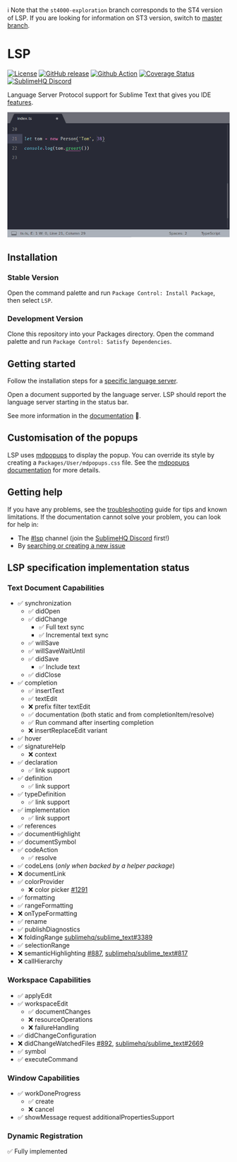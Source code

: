 :information_source: Note that the `st4000-exploration` branch corresponds to the ST4 version of LSP. If you are looking for information on ST3 version, switch to [master branch](https://github.com/sublimelsp/LSP/tree/master).

# LSP

[![License](https://img.shields.io/github/license/sublimelsp/LSP)](https://github.com/sublimelsp/LSP/blob/master/LICENSE)
[![GitHub release](https://img.shields.io/github/release/sublimelsp/LSP.svg)](https://github.com/sublimelsp/LSP/releases)
[![Github Action](https://github.com/sublimelsp/LSP/workflows/main/badge.svg?branch=master)](https://github.com/sublimelsp/LSP/actions)
[![Coverage Status](https://codecov.io/github/sublimelsp/LSP/branch/master/graph/badge.svg)](https://codecov.io/gh/sublimelsp/LSP/tree/master/plugin)
[![SublimeHQ Discord](https://img.shields.io/discord/280102180189634562?label=SublimeHQ%20Discord&logo=discord)](#chat)

Language Server Protocol support for Sublime Text that gives you IDE [features](https://sublimelsp.github.io/LSP/features/).

![diagnostics screen-shot](docs/src/images/showcase.gif "TypeScript Server Example")

## Installation

### Stable Version

Open the command palette and run `Package Control: Install Package`, then select `LSP`.

### Development Version

Clone this repository into your Packages directory. Open the command palette and run `Package Control: Satisfy Dependencies`.

## Getting started

Follow the installation steps for a [specific language server](https://sublimelsp.github.io/LSP/language_servers/).

Open a document supported by the language server. LSP should report the language server starting in the status bar.

See more information in the [documentation](https://sublimelsp.github.io/LSP/) :open_book:.

## Customisation of the popups

LSP uses [mdpopups](https://github.com/facelessuser/sublime-markdown-popups) to display the popup. You can override its style by creating a `Packages/User/mdpopups.css` file. See the [mdpopups documentation](http://facelessuser.github.io/sublime-markdown-popups/) for more details.

## Getting help

If you have any problems, see the [troubleshooting](https://sublimelsp.github.io/LSP/troubleshooting/) guide for tips and known limitations. If the documentation cannot solve your problem, you can look for help in:
<a name="chat"></a>

* The [#lsp](https://discordapp.com/channels/280102180189634562/645268178397560865) channel (join the [SublimeHQ Discord](https://discord.gg/TZ5WN8t) first!)
* By [searching or creating a new issue](https://github.com/sublimelsp/LSP/issues)

## LSP specification implementation status

### Text Document Capabilities

- ✅ synchronization
  - ✅ didOpen
  - ✅ didChange
    - ✅ Full text sync
    - ✅ Incremental text sync
  - ✅ willSave
  - ✅ willSaveWaitUntil
  - ✅ didSave
    - ✅ Include text
  - ✅ didClose
- ✅ completion
  - ✅ insertText
  - ✅ textEdit
  - ❌ prefix filter textEdit
  - ✅ documentation (both static and from completionItem/resolve)
  - ✅ Run command after inserting completion
  - ❌ insertReplaceEdit variant
- ✅ hover
- ✅ signatureHelp
  - ❌ context
- ✅ declaration
  - ✅ link support
- ✅ definition
  - ✅ link support
- ✅ typeDefinition
  - ✅ link support
- ✅ implementation
  - ✅ link support
- ✅ references
- ✅ documentHighlight
- ✅ documentSymbol
- ✅ codeAction
  - ✅ resolve
- ✅ codeLens (*only when backed by a helper package*)
- ❌ documentLink
- ✅ colorProvider
  - ❌ color picker [#1291](https://github.com/sublimelsp/LSP/issues/1291)
- ✅ formatting
- ✅ rangeFormatting
- ❌ onTypeFormatting
- ✅ rename
- ✅ publishDiagnostics
- ❌ foldingRange [sublimehq/sublime_text#3389](https://github.com/sublimehq/sublime_text/issues/3389)
- ✅ selectionRange
- ❌ semanticHighlighting [#887](https://github.com/sublimelsp/LSP/issues/887), [sublimehq/sublime_text#817](https://github.com/sublimehq/sublime_text/issues/817)
- ❌ callHierarchy

### Workspace Capabilities

- ✅ applyEdit
- ✅ workspaceEdit
  - ✅ documentChanges
  - ❌ resourceOperations
  - ❌ failureHandling
- ✅ didChangeConfiguration
- ❌ didChangeWatchedFiles [#892](https://github.com/sublimelsp/LSP/issues/892), [sublimehq/sublime_text#2669](https://github.com/sublimehq/sublime_text/issues/2669)
- ✅ symbol
- ✅ executeCommand

### Window Capabilities

- ✅ workDoneProgress
  - ✅ create
  - ❌ cancel
- ✅ showMessage request additionalPropertiesSupport

### Dynamic Registration

✅ Fully implemented
